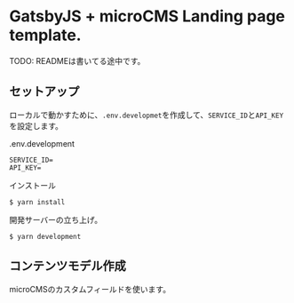 # GatsbyJS + microCMS Landing page template.

TODO: READMEは書いてる途中です。

## セットアップ

ローカルで動かすために、`.env.developmet`を作成して、`SERVICE_ID`と`API_KEY`を設定します。

.env.development

```
SERVICE_ID=
API_KEY=
```

インストール

```
$ yarn install
```

開発サーバーの立ち上げ。

```
$ yarn development
```

## コンテンツモデル作成

microCMSのカスタムフィールドを使います。

